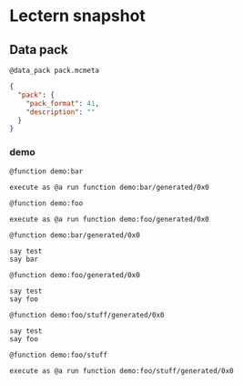 # Lectern snapshot

## Data pack

`@data_pack pack.mcmeta`

```json
{
  "pack": {
    "pack_format": 41,
    "description": ""
  }
}
```

### demo

`@function demo:bar`

```mcfunction
execute as @a run function demo:bar/generated/0x0
```

`@function demo:foo`

```mcfunction
execute as @a run function demo:foo/generated/0x0
```

`@function demo:bar/generated/0x0`

```mcfunction
say test
say bar
```

`@function demo:foo/generated/0x0`

```mcfunction
say test
say foo
```

`@function demo:foo/stuff/generated/0x0`

```mcfunction
say test
say foo
```

`@function demo:foo/stuff`

```mcfunction
execute as @a run function demo:foo/stuff/generated/0x0
```
